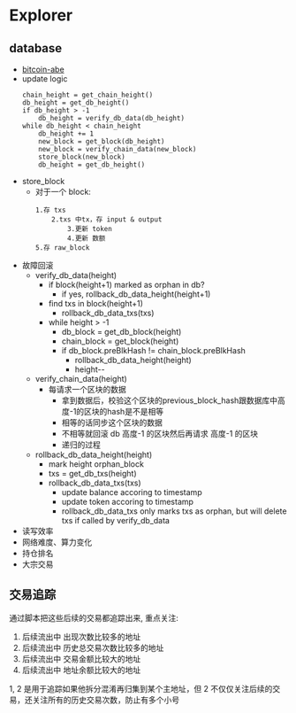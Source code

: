 # Explorer

## database
+ [bitcoin-abe](https://github.com/bitcoin-abe/bitcoin-abe)
+ update logic
    ```
    chain_height = get_chain_height()  
    db_height = get_db_height()
    if db_height > -1
        db_height = verify_db_data(db_height)
    while db_height < chain_height
        db_height += 1
        new_block = get_block(db_height)
        new_block = verify_chain_data(new_block)
        store_block(new_block)
        db_height = get_db_height()
    ```
+ store_block
    * 对于一个 block:
        ```
        1.存 txs
            2.txs 中tx，存 input & output
                3.更新 token
                4.更新 数额
        5.存 raw_block
        ```
+ 故障回滚
    * verify_db_data(height)
        - if block(height+1) marked as orphan in db?
            + if yes, rollback_db_data_height(height+1)
        - find txs in block(height+1)
            + rollback_db_data_txs(txs)
        - while height > -1
            + db_block = get_db_block(height)
            + chain_block = get_block(height)
            + if db_block.preBlkHash != chain_block.preBlkHash
                * rollback_db_data_height(height)
                * height--
    * verify_chain_data(height)
        - 每请求一个区块的数据
            + 拿到数据后，校验这个区块的previous_block_hash跟数据库中高度-1的区块的hash是不是相等
            + 相等的话同步这个区块的数据
            + 不相等就回滚 db 高度-1 的区块然后再请求 高度-1 的区块
            + 递归的过程
    * rollback_db_data_height(height)
        - mark height orphan_block
        - txs = get_db_txs(height)
        - rollback_db_data_txs(txs)
            + update balance accoring to timestamp
            + update token accoring to timestamp
            + rollback_db_data_txs only marks txs as orphan, but will delete txs if called by verify_db_data 
+ 读写效率
+ 网络难度、算力变化
+ 持仓排名
+ 大宗交易

## 交易追踪

通过脚本把这些后续的交易都追踪出来, 重点关注:

1. 后续流出中 出现次数比较多的地址
2. 后续流出中 历史总交易次数比较多的地址
3. 后续流出中 交易金额比较大的地址
4. 后续流出中 地址余额比较大的地址

1, 2 是用于追踪如果他拆分混淆再归集到某个主地址，但 2 不仅仅关注后续的交易，还关注所有的历史交易次数，防止有多个小号
